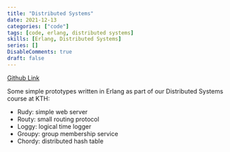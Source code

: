 ```yaml
---
title: "Distributed Systems"
date: 2021-12-13
categories: ["code"]
tags: [code, erlang, distributed systems]
skills: [Erlang, Distributed Systems]
series: []
DisableComments: true
draft: false
---
```


[Github Link](https://github.com/aykhazanchi/id2201-dist-systems)

Some simple prototypes written in Erlang as part of our Distributed Systems course at KTH:

- Rudy: simple web server
- Routy: small routing protocol
- Loggy: logical time logger
- Groupy: group membership service
- Chordy: distributed hash table

<br>